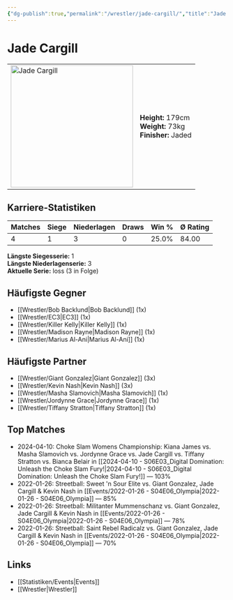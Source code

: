 ```yaml
---
{"dg-publish":true,"permalink":"/wrestler/jade-cargill/","title":"Jade Cargill","tags":["wrestler"],"noteIcon":""}
---
```



# Jade Cargill

<table>
        <tr>
        <td><img src="https://github.com/CptSpaulding1980/choke-slam-wrestling/releases/download/images/Jade_Cargill.png" width="280" alt="Jade Cargill"></td>
        <td>
        <b>Height:</b> 179cm<br>
        <b>Weight:</b> 73kg<br>
        <b>Finisher:</b> Jaded<br>
        </td>
        </tr>
        </table>
        
## Karriere-Statistiken

| Matches | Siege | Niederlagen | Draws | Win % | Ø Rating |
|---------|-------|-------------|-------|-------|-----------|
| 4 | 1 | 3 | 0 | 25.0% | 84.00 |

**Längste Siegesserie:** 1<br>**Längste Niederlagenserie:** 3<br>**Aktuelle Serie:** loss (3 in Folge)


## Häufigste Gegner
- [[Wrestler/Bob Backlund\|Bob Backlund]] (1x)
- [[Wrestler/EC3\|EC3]] (1x)
- [[Wrestler/Killer Kelly\|Killer Kelly]] (1x)
- [[Wrestler/Madison Rayne\|Madison Rayne]] (1x)
- [[Wrestler/Marius Al-Ani\|Marius Al-Ani]] (1x)

## Häufigste Partner
- [[Wrestler/Giant Gonzalez\|Giant Gonzalez]] (3x)
- [[Wrestler/Kevin Nash\|Kevin Nash]] (3x)
- [[Wrestler/Masha Slamovich\|Masha Slamovich]] (1x)
- [[Wrestler/Jordynne Grace\|Jordynne Grace]] (1x)
- [[Wrestler/Tiffany Stratton\|Tiffany Stratton]] (1x)

## Top Matches
- 2024-04-10: Choke Slam Womens Championship: Kiana James vs. Masha Slamovich vs. Jordynne Grace vs. Jade Cargill vs. Tiffany Stratton vs. Bianca Belair in [[2024-04-10 - S06E03_Digital Domination: Unleash the Choke Slam Fury!\|2024-04-10 - S06E03_Digital Domination: Unleash the Choke Slam Fury!]] — 103%
- 2022-01-26: Streetball: Sweet 'n Sour Elite vs. Giant Gonzalez, Jade Cargill & Kevin Nash in [[Events/2022-01-26 - S04E06_Olympia\|2022-01-26 - S04E06_Olympia]] — 85%
- 2022-01-26: Streetball: Militanter Mummenschanz vs. Giant Gonzalez, Jade Cargill & Kevin Nash in [[Events/2022-01-26 - S04E06_Olympia\|2022-01-26 - S04E06_Olympia]] — 78%
- 2022-01-26: Streetball: Saint Rebel Radicalz vs. Giant Gonzalez, Jade Cargill & Kevin Nash in [[Events/2022-01-26 - S04E06_Olympia\|2022-01-26 - S04E06_Olympia]] — 70%

## Links
- [[Statistiken/Events\|Events]]
- [[Wrestler\|Wrestler]]
